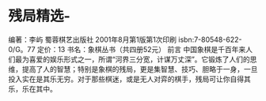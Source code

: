 # 残局精选-

编著：李屿
蜀蓉棋艺出版社
2001年8月第1版第1次印刷
isbn:7-80548-622-0/G。77
定价：13
书名：象棋丛书（共四册52元）
前言
中国象棋是千百年来人们最为喜爱的娱乐形式之一，所谓“河界三分宽，计谋万丈深”。它锻炼了人们的思维，提高了人的智慧；特别是象棋的残局，更是集智慧、技巧、胆略于一身，一旦投入实在是其乐无穷。对于那些棋迷，或是无人对弈的棋手，残局可让你自得其乐，乐在其中。
